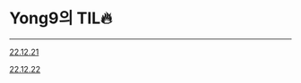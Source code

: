 # Yong9의 TIL🔥


---

[22.12.21](https://www.notion.so/22-12-21-11ad7f295f124fbca103a024b0e3ba04)

[22.12.22](https://www.notion.so/22-12-22-e283d07eb8354aedb40ed42c6d2bea6b)
